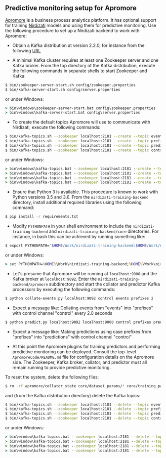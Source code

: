 ## Predictive monitoring setup for Apromore

[Apromore](http://apromore.org) is a business process analytics platform.
It has optional support for training [Nirdizati](http://nirdizati.org) models and using them for predictive monitoring.
Use the following procedure to set up a Nirdizati backend to work with Apromore:


* Obtain a Kafka distribution at version 2.2.0, for instance from the following [URL](https://archive.apache.org/dist/kafka/2.2.0/kafka_2.12-2.2.0.tgz)

* A minimal Kafka cluster requires at least one Zookeeper server and one Kafka broker.
From the top directory of the Kafka distribution, execute the following commands in separate shells to start Zookeeper and Kafka:

```bash
$ bin/zookeeper-server-start.sh config/zookeeper.properties
$ bin/kafka-server-start.sh config/server.properties
```

or under Windows:
```bat
> bin\windows\zookeeper-server-start.bat config\zookeeper.properties
> bin\windows\kafka-server-start.bat config\server.properties
```

* To create the default topics Apromore will use to communicate with Nirdizati, execute the following commands:

```bash
$ bin/kafka-topics.sh --zookeeper localhost:2181 --create --topic events --replication-factor 1 --partitions 1
$ bin/kafka-topics.sh --zookeeper localhost:2181 --create --topic prefixes --replication-factor 1 --partitions 1
$ bin/kafka-topics.sh --zookeeper localhost:2181 --create --topic predictions --replication-factor 1 --partitions 1
$ bin/kafka-topics.sh --zookeeper localhost:2181 --create --topic control --replication-factor 1 --partitions 1
```

or under Windows:
```bat
> bin\windows\kafka-topics.bat --zookeeper localhost:2181 --create --topic events --replication-factor 1 --partitions 1
> bin\windows\kafka-topics.bat --zookeeper localhost:2181 --create --topic prefixes --replication-factor 1 --partitions 1
> bin\windows\kafka-topics.bat --zookeeper localhost:2181 --create --topic predictions --replication-factor 1 --partitions 1
> bin\windows\kafka-topics.bat --zookeeper localhost:2181 --create --topic control --replication-factor 1 --partitions 1
```

* Ensure that Python 3 is available.  This procedure is known to work with Python versions 3.5 and 3.6.
From the `nirdizati-training-backend` directory, install additional required libraries using the following command:

```bash
$ pip install -r requirements.txt
```

* Modify `PYTHONPATH` in your shell environment to include the `nirdizati-training-backend` and `nirdizati-training-backend/core` directories.
For instance, in bash this can be achieved by running something like:

```bash
$ export PYTHONPATH="$HOME/Work/nirdizati-training-backend:$HOME/Work/nirdizati-training-backend/core"
```

or under Windows:
```bat
> set PYTHONPATH=%HOME%\Work\nirdizati-training-backend;%HOME%\Work\nirdizati-training-backend\core
```

* Let's presume that Apromore will be running at `localhost:9000` and the Kafka broker at `localhost:9092`.
Enter the `nirdizati-training-backend/apromore` subdirectory and start the collator and predictor Kafka processors by executing the following commands:

```bash
$ python collate-events.py localhost:9092 control events prefixes 2
```

* Expect a message like: Collating events from "events" into "prefixes" with control channel "control" every 2.0 seconds

```bash
$ python predict.py localhost:9092 localhost:9000 control prefixes predictions
```

* Expect a message like: Making predictions using case prefixes from "prefixes" into "predictions" with control channel "control"

* At this point the Apromore plugins for training predictors and performing predictive monitoring can be deployed.
Consult the top-level `ApromoreCode/README.md` file for configuration details on the Apromore side.
The Zookeeper, Kafka broker, collator, and predictor must all remain running to provide predictive monitoring.


To reset the system, delete the following files:

```bash
$ rm -rf apromore/collator_state core/dataset_params/* core/training_params/* logdata/* pkl/* results/*/*
```

and (from the Kafka distribution directory) delete the Kafka topics:

```bash
$ bin/kafka-topics.sh --zookeeper localhost:2181 --delete --topic events
$ bin/kafka-topics.sh --zookeeper localhost:2181 --delete --topic prefixes
$ bin/kafka-topics.sh --zookeeper localhost:2181 --delete --topic predictions
$ bin/kafka-topics.sh --zookeeper localhost:2181 --delete --topic control
```

or under Windows:
```bat
> bin\window\kafka-topics.bat --zookeeper localhost:2181 --delete --topic events
> bin\window\kafka-topics.bat --zookeeper localhost:2181 --delete --topic prefixes
> bin\window\kafka-topics.bat --zookeeper localhost:2181 --delete --topic predictions
> bin\window\kafka-topics.bat --zookeeper localhost:2181 --delete --topic control
```
